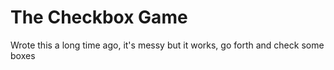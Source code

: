 # The Checkbox Game

 Wrote this a long time ago, it's messy but it works, go forth and check some boxes